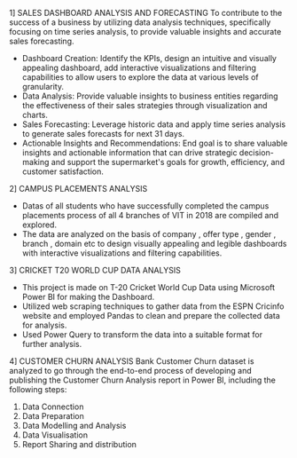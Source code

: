 1] SALES DASHBOARD ANALYSIS AND FORECASTING
To contribute to the success of a business by utilizing data analysis techniques, specifically focusing on time series analysis, to provide valuable insights and accurate sales forecasting.
- Dashboard Creation: Identify the KPIs, design an intuitive and visually appealing dashboard, add interactive visualizations and filtering capabilities to allow users to explore the data at various levels of granularity.
- Data Analysis: Provide valuable insights to business entities regarding the effectiveness of their sales strategies through visualization and charts.
- Sales Forecasting: Leverage historic data and apply time series analysis to generate sales forecasts for next 31 days.
- Actionable Insights and Recommendations: End goal is to share valuable insights and actionable information that can drive strategic decision-making and support the supermarket's goals for growth, efficiency, and customer satisfaction.

2] CAMPUS PLACEMENTS ANALYSIS
- Datas of all students who have successfully completed the campus placements process of all 4 branches of VIT in 2018 are compiled and explored.
- The data are analyzed on the basis of company , offer type , gender , branch , domain etc to design visually appealing and legible dashboards with interactive visualizations and filtering capabilities.

3] CRICKET T20 WORLD CUP DATA ANALYSIS
- This project is made on T-20 Cricket World Cup Data using Microsoft Power BI for making the Dashboard.
- Utilized web scraping techniques to gather data from the ESPN Cricinfo website and employed Pandas to clean and prepare the collected data for analysis.
- Used Power Query to transform the data into a suitable format for further analysis.

4] CUSTOMER CHURN ANALYSIS
Bank Customer Churn dataset is analyzed to go through the end-to-end process of developing and publishing the Customer Churn Analysis report in Power BI, including the following steps:
1. Data Connection
2. Data Preparation
3. Data Modelling and Analysis
4. Data Visualisation
5. Report Sharing and distribution

